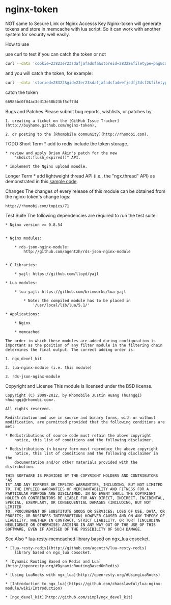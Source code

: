 nginx-token
===========

NOT same to Secure Link or Nginx Accesss Key
Nginx-token will generate tokens and store in memcache with lua script. So it can work with another system for security well easily.

How to use

use curl to test if you can catch the token or not

```bash
curl --data 'cookie=23823er23sdafjafadsfa&storeid=28322&filetype=png&callback=http://anyhost/interface.aspx' youhost/youlocation
```

and you will catch the token, for example:

```bash
curl --data 'storied=28322&gid=23er23sdafjafadsfadwefjsdfj3dsf2&filetype=png&callback=http://www.cn100.com/interface.aspx&sz=20480' labs.rhomobi.com/test-json
```

catch the token

```bash
66985bc0f04ac3cd13e50b23bf5cf7d4
```

Bugs and Patches
    Please submit bug reports, wishlists, or patches by

    1. creating a ticket on the [GitHub Issue Tracker](http://buyhome.github.com/nginx-token),

    2. or posting to the [Rhomobile community](http://rhomobi.com).

TODO
  Short Term
    * add to redis include the token storage.

    * review and apply Brian Akin's patch for the new
        "shdict:flush_expired()" API.

    * implement the Nginx upload moudle.


  Longer Term
    * add lightweight thread API (i.e., the "ngx.thread" API) as
        demonstrated in this [sample code](http://agentzh.org/misc/nginx/lua-thread2.lua).


Changes
    The changes of every release of this module can be obtained from the
    nginx-token's change logs:

    http://rhomobi.com/topics/71

Test Suite
    The following dependencies are required to run the test suite:

    * Nginx version >= 0.8.54


    * Nginx modules:

        * rds-json-nginx-module:
            http://github.com/agentzh/rds-json-nginx-module


    * C libraries:

        * yajl: https://github.com/lloyd/yajl

    * Lua modules:

        * lua-yajl: https://github.com/brimworks/lua-yajl

            * Note: the compiled module has to be placed in
                '/usr/local/lib/lua/5.1/'

    * Applications:

        * Nginx

        * memcached

    The order in which these modules are added during configuration is
    important as the position of any filter module in the filtering chain
    determines the final output. The correct adding order is:

    1. ngx_devel_kit

    2. lua-nginx-module (i.e. this module)

    3. rds-json-nginx-module

Copyright and License
    This module is licensed under the BSD license.

    Copyright (C) 2009-2012, by Rhomobile Justin Huang (huangqi)<huangqi@rhomobi.com>.

    All rights reserved.

    Redistribution and use in source and binary forms, with or without
    modification, are permitted provided that the following conditions are
    met:

    * Redistributions of source code must retain the above copyright
        notice, this list of conditions and the following disclaimer.

    * Redistributions in binary form must reproduce the above copyright
        notice, this list of conditions and the following disclaimer in the
        documentation and/or other materials provided with the distribution.

    THIS SOFTWARE IS PROVIDED BY THE COPYRIGHT HOLDERS AND CONTRIBUTORS "AS
    IS" AND ANY EXPRESS OR IMPLIED WARRANTIES, INCLUDING, BUT NOT LIMITED
    TO, THE IMPLIED WARRANTIES OF MERCHANTABILITY AND FITNESS FOR A
    PARTICULAR PURPOSE ARE DISCLAIMED. IN NO EVENT SHALL THE COPYRIGHT
    HOLDER OR CONTRIBUTORS BE LIABLE FOR ANY DIRECT, INDIRECT, INCIDENTAL,
    SPECIAL, EXEMPLARY, OR CONSEQUENTIAL DAMAGES (INCLUDING, BUT NOT LIMITED
    TO, PROCUREMENT OF SUBSTITUTE GOODS OR SERVICES; LOSS OF USE, DATA, OR
    PROFITS; OR BUSINESS INTERRUPTION) HOWEVER CAUSED AND ON ANY THEORY OF
    LIABILITY, WHETHER IN CONTRACT, STRICT LIABILITY, OR TORT (INCLUDING
    NEGLIGENCE OR OTHERWISE) ARISING IN ANY WAY OUT OF THE USE OF THIS
    SOFTWARE, EVEN IF ADVISED OF THE POSSIBILITY OF SUCH DAMAGE.

See Also
    * [lua-resty-memcached](http://github.com/agentzh/lua-resty-memcached) library based on
        ngx_lua cosocket.

    * [lua-resty-redis](http://github.com/agentzh/lua-resty-redis)
        library based on ngx_lua cosocket.

    * [Dynamic Routing Based on Redis and Lua](http://openresty.org/#DynamicRoutingBasedOnRedis)

    * [Using LuaRocks with ngx_lua](http://openresty.org/#UsingLuaRocks)

    * [Introduction to ngx_lua](https://github.com/chaoslawful/lua-nginx-module/wiki/Introduction)

    * [ngx_devel_kit](http://github.com/simpl/ngx_devel_kit)

